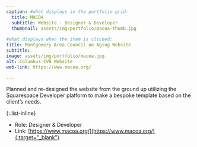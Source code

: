 ```yaml
---
caption: #what displays in the portfolio grid:
  title: MACOA
  subtitle: Website - Designer & Developer
  thumbnail: assets/img/portfolio/macoa-thumb.jpg
  
#what displays when the item is clicked:
title: Montgomery Area Council on Aging Website
subtitle: 
image: assets/img/portfolio/macoa.jpg
alt: Columbus CVB Website
web-link: https://www.macoa.org/

---
```

Planned and re-designed the website from the ground up utilizing the Squarespace Developer platform to make a bespoke template based on the client’s needs.

{:.list-inline} 
- Role: Designer & Developer
- Link: [https://www.macoa.org/](https://www.macoa.org/){:target="_blank"}
